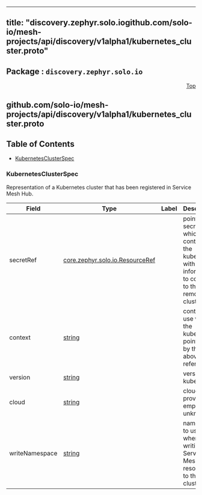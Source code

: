 
---
title: "discovery.zephyr.solo.iogithub.com/solo-io/mesh-projects/api/discovery/v1alpha1/kubernetes_cluster.proto"
---

## Package : `discovery.zephyr.solo.io`



<a name="top"></a>

<a name="API Reference for github.com/solo-io/mesh-projects/api/discovery/v1alpha1/kubernetes_cluster.proto"></a>
<p align="right"><a href="#top">Top</a></p>

## github.com/solo-io/mesh-projects/api/discovery/v1alpha1/kubernetes_cluster.proto


## Table of Contents
  - [KubernetesClusterSpec](#discovery.zephyr.solo.io.KubernetesClusterSpec)







<a name="discovery.zephyr.solo.io.KubernetesClusterSpec"></a>

### KubernetesClusterSpec
Representation of a Kubernetes cluster that has been registered in Service Mesh Hub.


| Field | Type | Label | Description |
| ----- | ---- | ----- | ----------- |
| secretRef | [core.zephyr.solo.io.ResourceRef](#core.zephyr.solo.io.ResourceRef) |  | pointer to secret which contains the kubeconfig with information to connect to the remote cluster. |
| context | [string](#string) |  | context to use within the kubeconfig pointed to by the above reference |
| version | [string](#string) |  | version of kubernetes |
| cloud | [string](#string) |  | cloud provider, empty if unknown |
| writeNamespace | [string](#string) |  | namespace to use when writing Service Mesh Hub resources to this cluster |





 <!-- end messages -->

 <!-- end enums -->

 <!-- end HasExtensions -->

 <!-- end services -->

